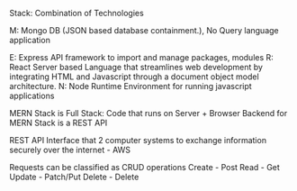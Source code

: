 Stack: Combination of Technologies

<!-- https://www.youtube.com/watch?v=CvCiNeLnZ00&t=42s -->

M: Mongo DB (JSON based database containment.), No Query language application

E: Express API framework to import and manage packages, modules
R: React Server based Language that streamlines web development by integrating HTML and Javascript through a document object model architecture.
N: Node Runtime Environment for running javascript applications

MERN Stack is Full Stack: Code that runs on Server + Browser
Backend for MERN Stack is a REST API

REST API
Interface that 2 computer systems to exchange information securely over the internet - AWS

Requests can be classified as CRUD operations
Create - Post
Read - Get
Update - Patch/Put
Delete - Delete